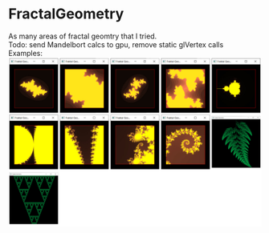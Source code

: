 # FractalGeometry
As many areas of fractal geomtry that I tried.  
Todo: send Mandelbort calcs to gpu, remove static glVertex calls  
Examples:
![GitHub Logo](/examples.jpg)
